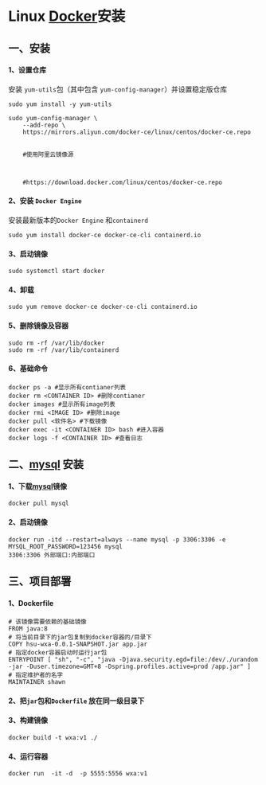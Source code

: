 # Linux [Docker](https://docs.docker.com/engine/install/centos/)安装

## 一、安装

#### 1、设置仓库

安装 `yum-utils`包（其中包含 `yum-config-manager`）并设置稳定版仓库

```shell
sudo yum install -y yum-utils

sudo yum-config-manager \
    --add-repo \
    https://mirrors.aliyun.com/docker-ce/linux/centos/docker-ce.repo
    
    
    #使用阿里云镜像源
    
    
    
    #https://download.docker.com/linux/centos/docker-ce.repo
```

#### 2、安装 `Docker Engine`

安装最新版本的`Docker Engine` 和`containerd`

```shell
sudo yum install docker-ce docker-ce-cli containerd.io
```

####  3、启动镜像

```shell
sudo systemctl start docker
```

#### 4、卸载

```shell
sudo yum remove docker-ce docker-ce-cli containerd.io
```

#### 5、删除镜像及容器

```shell
sudo rm -rf /var/lib/docker
sudo rm -rf /var/lib/containerd
```

#### 6、基础命令

```shell
docker ps -a #显示所有contianer列表
docker rm <CONTAINER ID> #删除contianer
docker images #显示所有image列表
docker rmi <IMAGE ID> #删除image
docker pull <软件名> #下载镜像
docker exec -it <CONTAINER ID> bash #进入容器
docker logs -f <CONTAINER ID> #查看日志
```



## 二、[mysql](https://hub.docker.com/_/mysql) 安装

#### 1、下载[mysql](https://hub.docker.com/_/mysql)镜像

```shell
docker pull mysql
```

#### 2、启动镜像

```
docker run -itd --restart=always --name mysql -p 3306:3306 -e MYSQL_ROOT_PASSWORD=123456 mysql
3306:3306 外部端口:内部端口
```

## 三、项目部署

#### 1、Dockerfile

```shell
# 该镜像需要依赖的基础镜像
FROM java:8
# 将当前目录下的jar包复制到docker容器的/目录下
COPY hsu-wxa-0.0.1-SNAPSHOT.jar app.jar
# 指定docker容器启动时运行jar包
ENTRYPOINT [ "sh", "-c", "java -Djava.security.egd=file:/dev/./urandom -jar -Duser.timezone=GMT+8 -Dspring.profiles.active=prod /app.jar" ]
# 指定维护者的名字
MAINTAINER shawn
```

#### 2、把`jar`包和`Dockerfile` 放在同一级目录下

#### 3、构建镜像

```docker build -t wxa:v1 ./```

#### 4、运行容器

```docker run  -it -d  -p 5555:5556 wxa:v1```


